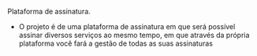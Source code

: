 Plataforma de assinatura.

- O projeto é de uma plataforma de assinatura em que será possivel assinar diversos serviços ao mesmo tempo, em que através da própria plataforma você fará a gestão de todas as suas assinaturas
